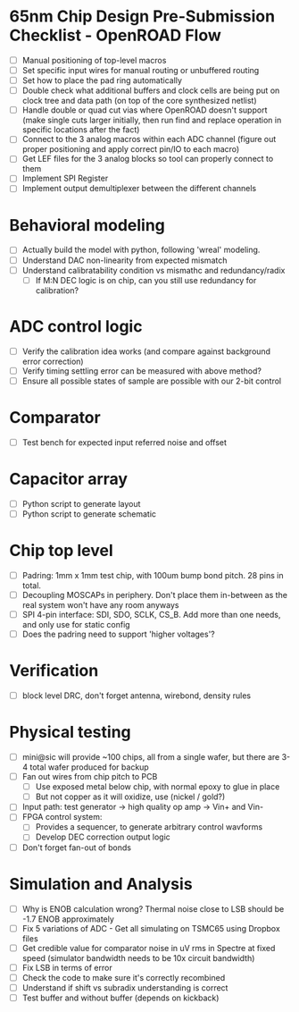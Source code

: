 # 65nm Chip Design Pre-Submission Checklist - OpenROAD Flow

- [ ] Manual positioning of top-level macros
- [ ] Set specific input wires for manual routing or unbuffered routing
- [ ] Set how to place the pad ring automatically
- [ ] Double check what additional buffers and clock cells are being put on clock tree and data path (on top of the core synthesized netlist)
- [ ] Handle double or quad cut vias where OpenROAD doesn't support (make single cuts larger initially, then run find and replace operation in specific locations after the fact)
- [ ] Connect to the 3 analog macros within each ADC channel (figure out proper positioning and apply correct pin/IO to each macro)
- [ ] Get LEF files for the 3 analog blocks so tool can properly connect to them
- [ ] Implement SPI Register
- [ ] Implement output demultiplexer between the different channels

# Behavioral modeling
- [ ] Actually build the model with python, following 'wreal' modeling.
- [ ] Understand DAC non-linearity from expected mismatch
- [ ] Understand calibratability condition vs mismathc and redundancy/radix
  - [ ] If M:N DEC logic is on chip, can you still use redundancy for calibration?
  
# ADC control logic
- [ ] Verify the calibration idea works (and compare against background error correction)
- [ ] Verify timing settling error can be measured with above method?
- [ ] Ensure all possible states of sample are possible with our 2-bit control

# Comparator
- [ ] Test bench for expected input referred noise and offset

# Capacitor array
- [ ] Python script to generate layout
- [ ] Python script to generate schematic 

# Chip top level
- [ ] Padring: 1mm x 1mm test chip, with 100um bump bond pitch. 28 pins in total.
- [ ] Decoupling MOSCAPs in periphery. Don't place them in-between as the real system won't have any room anyways
- [ ] SPI 4-pin interface: SDI, SDO, SCLK, CS_B. Add more than one needs, and only use for static config
- [ ] Does the padring need to support 'higher voltages'?

# Verification
- [ ] block level DRC, don't forget antenna, wirebond, density rules

# Physical testing
- [ ] mini@sic will provide ~100 chips, all from a single wafer, but there are 3-4 total wafer produced for backup
- [ ] Fan out wires from chip pitch to PCB
  - [ ] Use exposed metal below chip, with normal epoxy to glue in place
  - [ ] But not copper as it will oxidize, use (nickel / gold?)
- [ ] Input path: test generator -> high quality op amp -> Vin+ and Vin-
- [ ] FPGA control system:
  - [ ] Provides a sequencer, to generate arbitrary control wavforms
  - [ ] Develop DEC correction output logic
- [ ] Don't forget fan-out of bonds

# Simulation and Analysis
- [ ] Why is ENOB calculation wrong? Thermal noise close to LSB should be -1.7 ENOB approximately
- [ ] Fix 5 variations of ADC - Get all simulating on TSMC65 using Dropbox files
- [ ] Get credible value for comparator noise in uV rms in Spectre at fixed speed (simulator bandwidth needs to be 10x circuit bandwidth)
- [ ] Fix LSB in terms of error
- [ ] Check the code to make sure it's correctly recombined
- [ ] Understand if shift vs subradix understanding is correct
- [ ] Test buffer and without buffer (depends on kickback)
